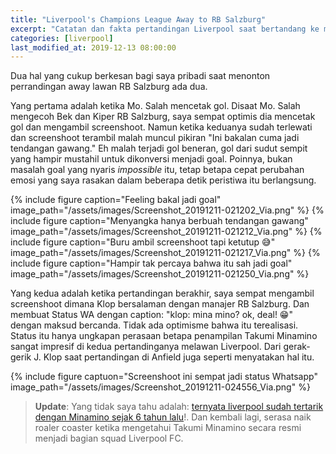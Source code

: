 ```yaml
---
title: "Liverpool's Champions League Away to RB Salzburg"
excerpt: "Catatan dan fakta pertandingan Liverpool saat bertandang ke markas RB Salzburg"
categories: [liverpool]
last_modified_at: 2019-12-13 08:00:00
---
```


Dua hal yang cukup berkesan bagi saya pribadi saat menonton perrandingan away lawan RB Salzburg ada dua.

Yang pertama adalah ketika Mo. Salah mencetak gol. Disaat Mo. Salah mengecoh Bek dan Kiper RB Salzburg, saya sempat optimis dia mencetak gol dan mengambil screenshoot. Namun ketika keduanya sudah terlewati dan screenshoot terambil malah muncul pikiran "Ini bakalan cuma jadi tendangan gawang." Eh malah terjadi gol beneran, gol dari sudut sempit yang hampir mustahil untuk dikonversi menjadi goal. Poinnya, bukan masalah goal yang nyaris _impossible_ itu, tetap betapa cepat perubahan emosi yang saya rasakan dalam beberapa detik peristiwa itu berlangsung.

{% include figure caption="Feeling bakal jadi goal" image_path="/assets/images/Screenshot_20191211-021202_Via.png" %}
{% include figure caption="Menyangka hanya berbuah tendangan gawang" image_path="/assets/images/Screenshot_20191211-021212_Via.png" %}
{% include figure caption="Buru ambil screenshoot tapi ketutup 😅" image_path="/assets/images/Screenshot_20191211-021217_Via.png" %}
{% include figure caption="Hampir tak percaya bahwa itu sah jadi goal" image_path="/assets/images/Screenshot_20191211-021250_Via.png" %}

Yang kedua adalah ketika pertandingan berakhir, saya sempat mengambil screenshoot dimana Klop bersalaman dengan manajer RB Salzburg. Dan membuat Status WA dengan caption: "klop: mina mino? ok, deal! 😁" dengan maksud bercanda. Tidak ada optimisme bahwa itu terealisasi. Status itu hanya ungkapan perasaan betapa penampilan Takumi Minamino sangat impresif di kedua pertandinganya melawan Liverpool. Dari gerak-gerik J. Klop saat pertandingan di Anfield juga seperti menyatakan hal itu.

{% include figure captuon="Screenshoot ini sempat jadi status Whatsapp" image_path="/assets/images/Screenshot_20191211-024556_Via.png" %}

> **Update**: Yang tidak saya tahu adalah: [ternyata liverpool sudah tertarik dengan Minamino sejak 6 tahun lalu](/liverpool/inside-story-behind-liverpools-six-year-transfer-pursuit-of-takumi-minamino/)!. Dan kembali lagi, serasa naik roaler coaster ketika mengetahui Takumi Minamino secara resmi menjadi bagian squad Liverpool FC. 
